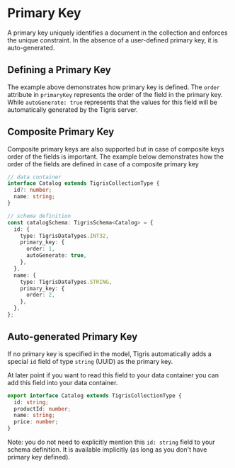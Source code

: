 # Primary Key

A primary key uniquely identifies a document in the collection and enforces
the unique constraint. In the absence of a user-defined primary key, it is
auto-generated.

## Defining a Primary Key

The example above demonstrates how primary key is defined. The `order`
attribute in `primaryKey` represents the order of the field in the primary key.
While `autoGenerate: true` represents that the values for this field will be
automatically generated by the Tigris server.

## Composite Primary Key

Composite primary keys are also supported but in case of composite keys
order of the fields is important. The example below demonstrates
how the order of the fields are defined in case of a composite primary key

```typescript
// data container
interface Catalog extends TigrisCollectionType {
  id?: number;
  name: string;
}

// schema definition
const catalogSchema: TigrisSchema<Catalog> = {
  id: {
    type: TigrisDataTypes.INT32,
    primary_key: {
      order: 1,
      autoGenerate: true,
    },
  },
  name: {
    type: TigrisDataTypes.STRING,
    primary_key: {
      order: 2,
    },
  },
};
```

## Auto-generated Primary Key

If no primary key is specified in the model, Tigris automatically adds a
special `id` field of type `string` (UUID) as the primary key.

At later point if you want to read this field to your data container you can
add this field into your data container.

```typescript
export interface Catalog extends TigrisCollectionType {
  id: string;
  productId: number;
  name: string;
  price: number;
}
```

Note: you do not need to explicitly mention this `id: string` field to your
schema definition. It is available implicitly (as long as you don't have
primary key defined).
